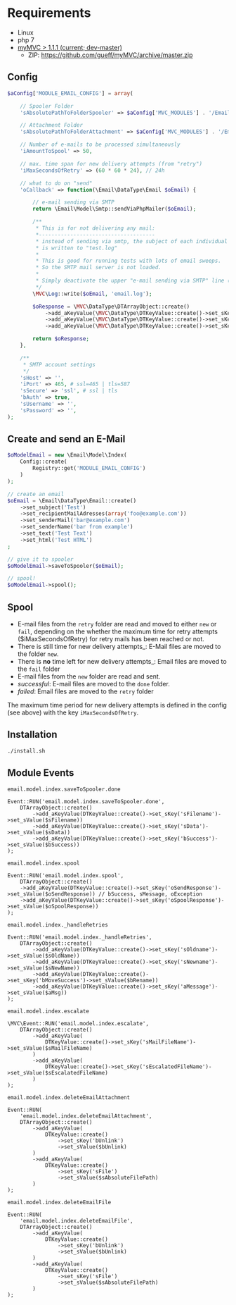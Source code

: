  
# Requirements

- Linux
- php 7
- [myMVC > 1.1.1 (current; dev-master)](https://github.com/gueff/myMVC)
    - ZIP: https://github.com/gueff/myMVC/archive/master.zip
        
## Config

~~~php
$aConfig['MODULE_EMAIL_CONFIG'] = array(

    // Spooler Folder
    'sAbsolutePathToFolderSpooler' => $aConfig['MVC_MODULES'] . '/Email/etc/data/spooler/',

    // Attachment Folder
    'sAbsolutePathToFolderAttachment' => $aConfig['MVC_MODULES'] . '/Email/etc/data/attachment/',

    // Number of e-mails to be processed simultaneously
    'iAmountToSpool' => 50,

    // max. time span for new delivery attempts (from "retry")
    'iMaxSecondsOfRetry' => (60 * 60 * 24), // 24h

    // what to do on "send"
    'oCallback' => function(\Email\DataType\Email $oEmail) {

        // e-mail sending via SMTP
        return \Email\Model\Smtp::sendViaPhpMailer($oEmail);

        /**
         * This is for not delivering any mail:
         *------------------------------------- 
         * instead of sending via smtp, the subject of each individual e-mail
         * is written to "test.log"
         *
         * This is good for running tests with lots of email sweeps.
         * So the SMTP mail server is not loaded.
         *
         * Simply deactivate the upper "e-mail sending via SMTP" line (comment out).
         */
        \MVC\Log::write($oEmail, 'email.log');

        $oResponse = \MVC\DataType\DTArrayObject::create()
            ->add_aKeyValue(\MVC\DataType\DTKeyValue::create()->set_sKey('bSuccess')->set_sValue(true))
            ->add_aKeyValue(\MVC\DataType\DTKeyValue::create()->set_sKey('sMessage')->set_sValue("TEST\t" . ' *** Closure *** '))
            ->add_aKeyValue(\MVC\DataType\DTKeyValue::create()->set_sKey('oException')->set_sValue(new \Exception("TEST\t" . ' *** Closure *** ')));

        return $oResponse;
    },

    /**
     * SMTP account settings
     */
    'sHost' => '',
    'iPort' => 465, # ssl=465 | tls=587
    'sSecure' => 'ssl', # ssl | tls
    'bAuth' => true,
    'sUsername' => '',
    'sPassword' => '',
);
~~~

## Create and send an E-Mail

~~~php
$oModelEmail = new \Email\Model\Index(
    Config::create(
        Registry::get('MODULE_EMAIL_CONFIG')
    )
);

// create an email
$oEmail = \Email\DataType\Email::create()
    ->set_subject('Test')
    ->set_recipientMailAdresses(array('foo@example.com'))
    ->set_senderMail('bar@example.com')
    ->set_senderName('bar from example')
    ->set_text('Test Text')
    ->set_html('Test HTML')
;

// give it to spooler
$oModelEmail->saveToSpooler($oEmail);

// spool!
$oModelEmail->spool();
~~~

## Spool

- E-mail files from the `retry` folder are read and moved to either `new` or `fail`, depending on the 
whether the maximum time for retry attempts ($iMaxSecondsOfRetry) for retry mails has been reached or not.
- There is still time for new delivery attempts_: E-Mail files are moved to the folder `new`.
- There is **no** time left for new delivery attempts_: Email files are moved to the `fail` folder
- E-mail files from the `new` folder are read and sent.
- _successful_: E-mail files are moved to the `done` folder.
- _failed_: Email files are moved to the `retry` folder

The maximum time period for new delivery attempts is defined in the config (see above) with the key `iMaxSecondsOfRetry`.


## Installation

~~~bash
./install.sh
~~~


## Module Events

`email.model.index.saveToSpooler.done`
~~~
Event::RUN('email.model.index.saveToSpooler.done',
    DTArrayObject::create()
        ->add_aKeyValue(DTKeyValue::create()->set_sKey('sFilename')->set_sValue($sFilename))
        ->add_aKeyValue(DTKeyValue::create()->set_sKey('sData')->set_sValue($sData))
        ->add_aKeyValue(DTKeyValue::create()->set_sKey('bSuccess')->set_sValue($bSuccess))
);
~~~

`email.model.index.spool`
~~~
Event::RUN('email.model.index.spool',  
    DTArrayObject::create()
    ->add_aKeyValue(DTKeyValue::create()->set_sKey('oSendResponse')->set_sValue($oSendResponse)) // bSuccess, sMessage, oException
    ->add_aKeyValue(DTKeyValue::create()->set_sKey('oSpoolResponse')->set_sValue($oSpoolResponse))    
);
~~~

`email.model.index._handleRetries`
~~~
Event::RUN('email.model.index._handleRetries',
    DTArrayObject::create()
        ->add_aKeyValue(DTKeyValue::create()->set_sKey('sOldname')->set_sValue($sOldName))
        ->add_aKeyValue(DTKeyValue::create()->set_sKey('sNewname')->set_sValue($sNewName))
        ->add_aKeyValue(DTKeyValue::create()->set_sKey('bMoveSuccess')->set_sValue($bRename))
        ->add_aKeyValue(DTKeyValue::create()->set_sKey('aMessage')->set_sValue($aMsg))
);
~~~

`email.model.index.escalate`
~~~
\MVC\Event::RUN('email.model.index.escalate',
    DTArrayObject::create()
        ->add_aKeyValue(
            DTKeyValue::create()->set_sKey('sMailFileName')->set_sValue($sMailFileName)
        )
        ->add_aKeyValue(
            DTKeyValue::create()->set_sKey('sEscalatedFileName')->set_sValue($sEscalatedFileName)
        )					
);
~~~

`email.model.index.deleteEmailAttachment`
~~~
Event::RUN(
    'email.model.index.deleteEmailAttachment',
    DTArrayObject::create()
        ->add_aKeyValue(
            DTKeyValue::create()
                ->set_sKey('bUnlink')
                ->set_sValue($bUnlink)
        )
        ->add_aKeyValue(
            DTKeyValue::create()
                ->set_sKey('sFile')
                ->set_sValue($sAbsoluteFilePath)
        )
);
~~~

`email.model.index.deleteEmailFile`
~~~
Event::RUN(
    'email.model.index.deleteEmailFile',
    DTArrayObject::create()
        ->add_aKeyValue(
            DTKeyValue::create()
                ->set_sKey('bUnlink')
                ->set_sValue($bUnlink)
        )
        ->add_aKeyValue(
            DTKeyValue::create()
                ->set_sKey('sFile')
                ->set_sValue($sAbsoluteFilePath)
        )
);
~~~
